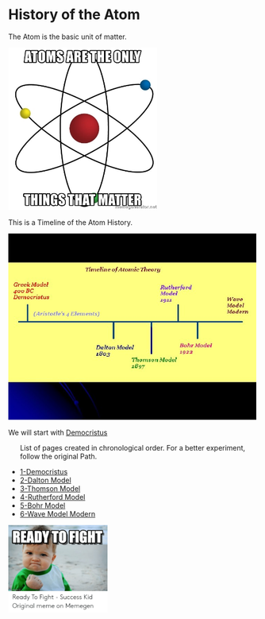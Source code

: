 <!DOCTYPE html>
<html lang="en">
<head>
    <meta charset="UTF-8">
    <meta http-equiv="X-UA-Compatible" content="IE=edge">
    <meta name="viewport" content="width=device-width, initial-scale=1.0">
    <link rel="stylesheet" href="page.css">
    <title>Atom History</title>
</head>
<body>
    <h1>History of the Atom</h1>
    <p>The Atom is the basic unit of matter.</p>
    <p><img src="atoms-are-the-only-things-that-matter.jpg" alt="" width="300"></p>
    <p>This is a Timeline of the Atom History.</p>
    <img src="image-11.jpg" width="500" alt="image of the timeline of Atomic theory" title="Timeline of the atomic theory">
    <p>We will start with <a class="Principal" title="First" href="Democritus.html">Democristus</a></p>
    <ul>
        <p>List of pages created in chronological order. For a better experiment, follow the original Path.</p>
        <li><a href="Democritus.html">1-Democristus</a></li>
        <li><a href="Dalton.html">2-Dalton Model</a></li>
        <li><a href="Thomson.html">3-Thomson Model</a></li>
        <li><a href="Rutherford.html">4-Rutherford Model</a></li>
        <li><a href="Bohr.html">5-Bohr Model</a></li>
        <li><a href="Wave.html">6-Wave Model Modern</a></li>
    </ul>
    <img src="ready-to-fight-ready-to-fight-success-kid-original-53790535.png" width="200" alt="">
</body>
</html>
